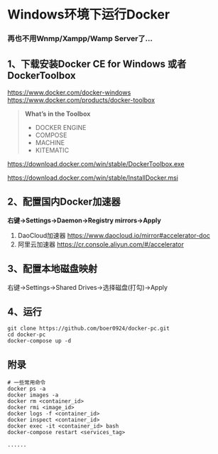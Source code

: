 # Windows环境下运行Docker

### 再也不用Wnmp/Xampp/Wamp Server了...

## 1、下载安装Docker CE for Windows 或者 DockerToolbox
https://www.docker.com/docker-windows
https://www.docker.com/products/docker-toolbox

> **What’s in the Toolbox**
>
> - DOCKER ENGINE
> - COMPOSE
> - MACHINE
> - KITEMATIC

https://download.docker.com/win/stable/DockerToolbox.exe

https://download.docker.com/win/stable/InstallDocker.msi

## 2、配置国内Docker加速器

**右键->Settings->Daemon->Registry mirrors->Apply**

1. DaoCloud加速器
https://www.daocloud.io/mirror#accelerator-doc
2. 阿里云加速器
https://cr.console.aliyun.com/#/accelerator

## 3、配置本地磁盘映射

右键->Settings->Shared Drives->选择磁盘(打勾)->Apply

## 4、运行

```
git clone https://github.com/boer0924/docker-pc.git
cd docker-pc
docker-compose up -d
```

## 附录

```
# 一些常用命令
docker ps -a
docker images -a
docker rm <container_id>
docker rmi <image_id>
docker logs -f <container_id>
docker inspect <container_id>
docker exec -it <container_id> bash
docker-compose restart <services_tag>

......

```
